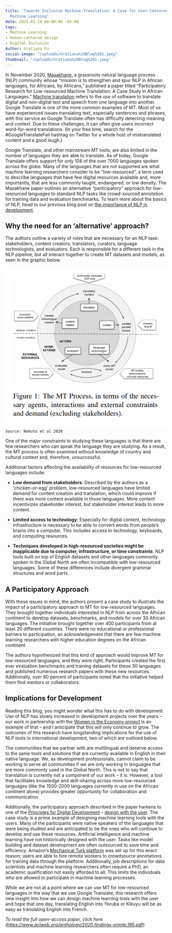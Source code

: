 ```yaml
---
title: 'Towards Inclusive Machine Translation: A Case for User-Centered Design in
  Machine Learning'
date: 2021-01-28 06:00:00 -05:00
tags:
- Machine Learning
- Human-centered design
- Digital Inclusion
Author: Gratiana Fu
social-image: "/uploads/Gratiana%20Blog%201.jpeg"
thumbnail: "/uploads/Gratiana%20Blog%201.jpeg"
---
```


In November 2020, [Masakhane](https://www.masakhane.io/), a grassroots natural language process (NLP) community whose “mission is to strengthen and spur NLP in African languages, for Africans, by Africans,” published a paper titled “Participatory Research for Low-resourced Machine Translation: A Case Study in African Languages.” [Machine translation](https://en.wikipedia.org/wiki/Machine_translation) refers to the use of software to translate digital and non-digital text and speech from one language into another. Google Translate is one of the more common examples of MT. Most of us have experienced issues translating text, especially sentences and phrases, with this service as Google Translate often has difficulty detecting meaning and context. Due to these challenges, it can often give users incorrect word-for-word translations. (In your free time, search for the #GoogleTranslateFail hashtag on Twitter for a whole host of mistranslated content and a good laugh.)

Google Translate, and other mainstream MT tools, are also limited in the number of languages they are able to translate. As of today, Google Translate offers support for only 108 of the over 7000 languages spoken across the globe. Many of the languages that are not supported are what machine learning researchers consider to be “low-resourced”, a term used to describe languages that have few digital resources available and, more importantly, that are less commonly taught, endangered, or low density. The Masakhane paper outlines an alternative “participatory” approach for low-resourced languages to standard NLP tasks like crowd-sourced annotation for training data and evaluation benchmarks. To learn more about the basics of NLP, head to our previous blog post on [the importance of NLP in development](https://dai-global-digital.com/unearthing-lessons-by-revisiting-not-reinventing-the-wheel-with-data-science.html).

<!--more-->

## Why the need for an ‘alternative’ approach?

The authors outline a variety of roles that are necessary for an NLP task: stakeholders, content creators, translators, curators, language technologists, and evaluators. Each is responsible for a different task in the NLP pipeline, but all interact together to create MT datasets and models, as seen in the graphic below.

![Gratiana Blog-a4beff.png](/uploads/Gratiana%20Blog-a4beff.png)`Source: Nekoto et al 2020`

One of the major constraints to studying these languages is that there are few researchers who can speak the language they are studying. As a result, the MT process is often examined without knowledge of country and cultural context and, therefore, unsuccessful.

Additional factors affecting the availability of resources for low-resourced languages include:

* **Low demand from stakeholders**: Described by the authors as a ‘chicken-or-egg’ problem, low-resourced languages have limited demand for content creation and translation, which could improve if there was more content available in those languages. More content incentivizes stakeholder interest, but stakeholder interest leads to more content.

* **Limited access to technology**: Especially for digital content, technology infrastructure is necessary to be able to convert words from people’s brains into a computer. This includes access to technology, keyboards, and computing resources.

* **Techniques developed in high-resourced societies might be inapplicable due to computer, infrastructure, or time constraints**: NLP tools built on top of English datasets and other languages commonly spoken in the Global North are often incompatible with low-resourced languages. Some of these differences include divergent grammar structures and word parts.

## A Participatory Approach

With these issues in mind, the authors present a case study to illustrate the impact of a participatory approach to MT for low-resourced languages. They brought together individuals interested in NLP from across the African continent to develop datasets, benchmarks, and models for over 30 African languages. The initiative brought together over 400 participants from at least 20 different countries. There were no educational or professional barriers to participation, an acknowledgement that there are few machine learning researchers with higher education degrees on the African continent.

The authors hypothesized that this kind of approach would improve MT for low-resourced languages, and they were right. Participants created the first ever evaluation benchmarks and training datasets for these 30 languages and published numerous research papers with these new resources. Additionally, over 80 percent of participants noted that the initiative helped them find mentors or collaborators.

## Implications for Development

Reading this blog, you might wonder what this has to do with development. Use of NLP has slowly increased in development projects over the years – our work in partnership with the [Women in the Economy project](https://dai-global-digital.com/reflections-on-machine-learning-for-gender-inclusion-in-afghanistan.html) is an example of that – and I anticipate that this will only continue to grow. The outcomes of this research have longstanding implications for the use of NLP tools in international development, two of which are outlined below.

The communities that we partner with are multilingual and deserve access to the same tools and solutions that are currently available in English in their native language. We, as development professionals, cannot claim to be working to serve all communities if we are only working in languages that are more commonly used in the Global North. This is not to say that translation is currently not a component of our work – it is. However, a tool that facilitates knowledge and skill-sharing across more low-resourced languages (like the 1500-2000 languages currently in use on the African continent alone) provides greater opportunity for collaboration and communication.

Additionally, the participatory approach described in the paper harkens to one of the [Principles for Digital Development](https://digitalprinciples.org/principles/) – [design with the user](https://digitalprinciples.org/principle/design-with-the-user/). The case study is a prime example of designing machine learning tools with the users. Many of the participants were native speakers of the languages that were being studied and are anticipated to be the ones who will continue to develop and use these resources. Artificial intelligence and machine learning have not historically designed with the user. Tasks like model building and dataset development are often outsourced to save time and efficiency. Amazon’s [Mechanical Turk platform](https://www.mturk.com/) was set up for this exact reason; users are able to hire remote workers to crowdsource annotations for training data through the platform. Additionally, job descriptions for data scientists and machine learning researchers often require a PhD, an academic qualification not easily afforded to all. This limits the individuals who are allowed to participate in machine learning processes.

While we are not at a point where we can use MT for low-resourced languages in the way that we use Google Translate, this research offers new insight into how we can design machine learning tools with the user and hope that one day, translating English into Yoruba or Kikuyu will be as easy as translating English into French.

*To read the full open-access paper, click here (https://www.aclweb.org/anthology/2020.findings-emnlp.195.pdf).*